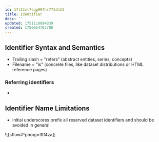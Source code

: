 ```yaml
---
id: 17l23vl7sqg997hr773dh23
title: Identifier
desc: ''
updated: 1751118894839
created: 1750654763700
---
```


## Identifier Syntax and Semantics
 
- Trailing slash = "refers" (abstract entities, series, concepts)
- Filename = "is" (concrete files, like dataset distributions or HTML reference pages)

### Referring identifiers

- 

## Identifier Name Limitations

- initial underscores prefix all reserved dataset identifiers and should be avoided in general


![[sflow#^pnoqpr3ff4za]] 